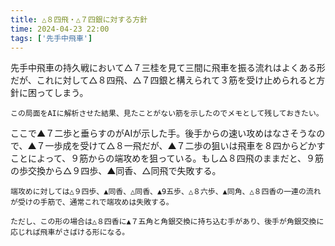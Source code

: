 ```yaml
---
title: △８四飛・△７四銀に対する方針
time: 2024-04-23 22:00
tags: ['先手中飛車']
---
```


<MultiColumns>
  <Column>
    先手中飛車の持久戦において△７三桂を見て三間に飛車を振る流れはよくある形だが、これに対して△８四飛、△７四銀と構えられて３筋を受け止められると方針に困ってしまう。

    この局面をAIに解析させた結果、見たことがない筋を示したのでメモとして残しておきたい。
  </Column>
  <Column>
    <KifuPlayer sfen='position sfen l6nl/5gkb1/2nspg1p1/prpp1ps1p/1p2P1p2/P1PPSP2P/1P3GPP1/2R3SK1/LN2BG1NL b - 43 moves 7f7e 7d7e 7h7e 6c7d 7e7h P*7e' />
  </Column>
</MultiColumns>

<MultiColumns>
  <Column>
    ここで▲７二歩と垂らすのがAIが示した手。後手からの速い攻めはなさそうなので、▲７一歩成を受けて△８一飛だが、▲７二歩の狙いは飛車を８四からどかすことによって、９筋からの端攻めを狙っている。もし△８四飛のままだと、９筋の歩交換から△９四歩、▲同香、△同飛で失敗する。

    端攻めに対しては△９四歩、▲同香、△同香、▲9五歩、△８六歩、▲同角、△８四香の一連の流れが受けの手筋で、通常これで端攻めは失敗する。

    ただし、この形の場合は△８四香に▲７五角と角銀交換に持ち込む手があり、後手が角銀交換に応じれば飛車がさばける形になる。
  </Column>
  <Column>
    <KifuPlayer sfen='position sfen l6nl/5gkb1/2n1pg1p1/prsp1ps1p/1pp1P1p2/P2PSP2P/1P3GPP1/2R3SK1/LN2BG1NL b P 49 moves P*7b 8d8a 9f9e 9d9e 9i9e P*9d 9e9d 9a9d P*9e 8e8f 5i8f L*8d 8f7e 7d7e 7h7e' />
  </Column>
</MultiColumns>
